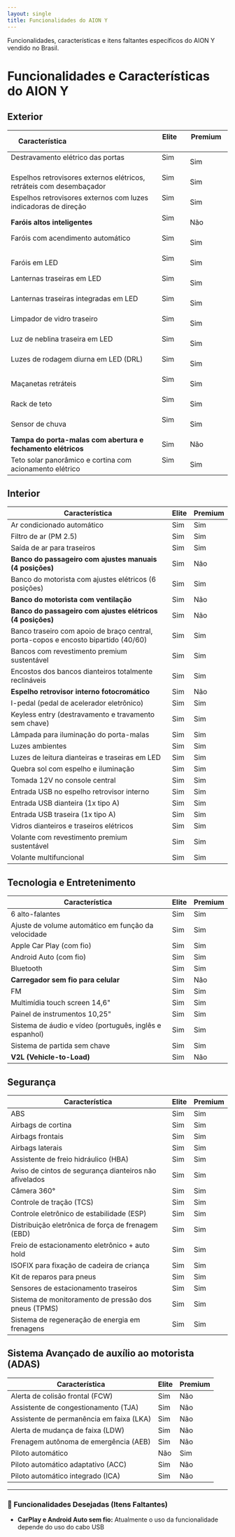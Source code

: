 ```yaml
---
layout: single
title: Funcionalidades do AION Y
---
```


Funcionalidades, características e itens faltantes específicos do AION Y vendido no Brasil.

# Funcionalidades e Características do AION Y

## Exterior

| Característica                                           | Elite      | Premium    |
|----------------------------------------------------------|------------|------------|
| Destravamento elétrico das portas                        | Sim        | Sim        |
| Espelhos retrovisores externos elétricos, retráteis com desembaçador | Sim        | Sim        |
| Espelhos retrovisores externos com luzes indicadoras de direção | Sim        | Sim        |
| **Faróis altos inteligentes**                            | Sim        | Não        |
| Faróis com acendimento automático                        | Sim        | Sim        |
| Faróis em LED                                            | Sim        | Sim        |
| Lanternas traseiras em LED                               | Sim        | Sim        |
| Lanternas traseiras integradas em LED                    | Sim        | Sim        |
| Limpador de vidro traseiro                               | Sim        | Sim        |
| Luz de neblina traseira em LED                           | Sim        | Sim        |
| Luzes de rodagem diurna em LED (DRL)                     | Sim        | Sim        |
| Maçanetas retráteis                                      | Sim        | Sim        |
| Rack de teto                                             | Sim        | Sim        |
| Sensor de chuva                                          | Sim        | Sim        |
| **Tampa do porta-malas com abertura e fechamento elétricos** | Sim    | Não        |
| Teto solar panorâmico e cortina com acionamento elétrico | Sim        | Sim        |


## Interior

| Característica                                                                     | Elite                | Premium          |
|------------------------------------------------------------------------------------|----------------------|------------------|
| Ar condicionado automático                                                         | Sim                  | Sim              |
| Filtro de ar (PM 2.5)                                                              | Sim                  | Sim              |
| Saída de ar para traseiros                                                         | Sim                  | Sim              |
| **Banco do passageiro com ajustes manuais (4 posições)**                           | Sim                  | Não              |
| Banco do motorista com ajustes elétricos (6 posições)                              | Sim                  | Sim              |
| **Banco do motorista com ventilação**                                              | Sim                  | Não              |
| **Banco do passageiro com ajustes elétricos (4 posições)**                         | Sim                  | Não              |
| Banco traseiro com apoio de braço central, porta-copos e encosto bipartido (40/60) | Sim                  | Sim              |
| Bancos com revestimento premium sustentável                                        | Sim                  | Sim              |
| Encostos dos bancos dianteiros totalmente reclináveis                              | Sim                  | Sim              |
| **Espelho retrovisor interno fotocromático**                                       | Sim                  | Não              |
| I-pedal (pedal de acelerador eletrônico)                                           | Sim                  | Sim              |
| Keyless entry (destravamento e travamento sem chave)                               | Sim                  | Sim              |
| Lâmpada para iluminação do porta-malas                                             | Sim                  | Sim              |
| Luzes ambientes                                                                    | Sim                  | Sim              |
| Luzes de leitura dianteiras e traseiras em LED                                     | Sim                  | Sim              |
| Quebra sol com espelho e iluminação                                                | Sim                  | Sim              |
| Tomada 12V no console central                                                      | Sim                  | Sim              |
| Entrada USB no espelho retrovisor interno                                          | Sim                  | Sim              |
| Entrada USB dianteira (1x tipo A)                                                  | Sim                  | Sim              |
| Entrada USB traseira (1x tipo A)                                                   | Sim                  | Sim              |
| Vidros dianteiros e traseiros elétricos                                            | Sim                  | Sim              |
| Volante com revestimento premium sustentável                                       | Sim                  | Sim              |
| Volante multifuncional                                                             | Sim                  | Sim              |


## Tecnologia e Entretenimento

| Característica                                    | Elite      | Premium    |
|---------------------------------------------------|------------|------------|
| 6 alto-falantes                                   | Sim        | Sim        |
| Ajuste de volume automático em função da velocidade| Sim        | Sim        |
| Apple Car Play (com fio)                          | Sim        | Sim        |
| Android Auto (com fio)                            | Sim        | Sim        |
| Bluetooth                                         | Sim        | Sim        |
| **Carregador sem fio para celular**               | Sim        | Não        |
| FM                                                | Sim        | Sim        |
| Multimídia touch screen 14,6"                     | Sim        | Sim        |
| Painel de instrumentos 10,25"                     | Sim        | Sim        |
| Sistema de áudio e vídeo (português, inglês e espanhol) | Sim   | Sim        |
| Sistema de partida sem chave                      | Sim        | Sim        |
| **V2L (Vehicle-to-Load)**                         | Sim        | Não        |


## Segurança

| Característica                                     | Elite      | Premium    |
|----------------------------------------------------|------------|------------|
| ABS                                                | Sim        | Sim        |
| Airbags de cortina                                 | Sim        | Sim        |
| Airbags frontais                                   | Sim        | Sim        |
| Airbags laterais                                   | Sim        | Sim        |
| Assistente de freio hidráulico (HBA)               | Sim        | Sim        |
| Aviso de cintos de segurança dianteiros não afivelados | Sim    | Sim        |
| Câmera 360°                                        | Sim        | Sim        |
| Controle de tração (TCS)                           | Sim        | Sim        |
| Controle eletrônico de estabilidade (ESP)           | Sim        | Sim        |
| Distribuição eletrônica de força de frenagem (EBD) | Sim        | Sim        |
| Freio de estacionamento eletrônico + auto hold     | Sim        | Sim        |
| ISOFIX para fixação de cadeira de criança          | Sim        | Sim        |
| Kit de reparos para pneus                          | Sim        | Sim        |
| Sensores de estacionamento traseiros               | Sim        | Sim        |
| Sistema de monitoramento de pressão dos pneus (TPMS)| Sim        | Sim        |
| Sistema de regeneração de energia em frenagens     | Sim        | Sim        |


## Sistema Avançado de auxílio ao motorista (ADAS)

| Característica                                            | Elite      | Premium    |
|-----------------------------------------------------------|------------|------------|
| Alerta de colisão frontal (FCW)                          | Sim        | Não        |
| Assistente de congestionamento (TJA)                     | Sim        | Não        |
| Assistente de permanência em faixa (LKA)                 | Sim        | Não        |
| Alerta de mudança de faixa (LDW)                         | Sim        | Não        |
| Frenagem autônoma de emergência (AEB)                    | Sim        | Não        |
| Piloto automático                                        | Não        | Sim        |
| Piloto automático adaptativo (ACC)                       | Sim        | Não        |
| Piloto automático integrado (ICA)                        | Sim        | Não        |


---

### 🔧 Funcionalidades Desejadas (Itens Faltantes)

* **CarPlay e Android Auto sem fio:** Atualmente o uso da funcionalidade depende do uso do cabo USB
